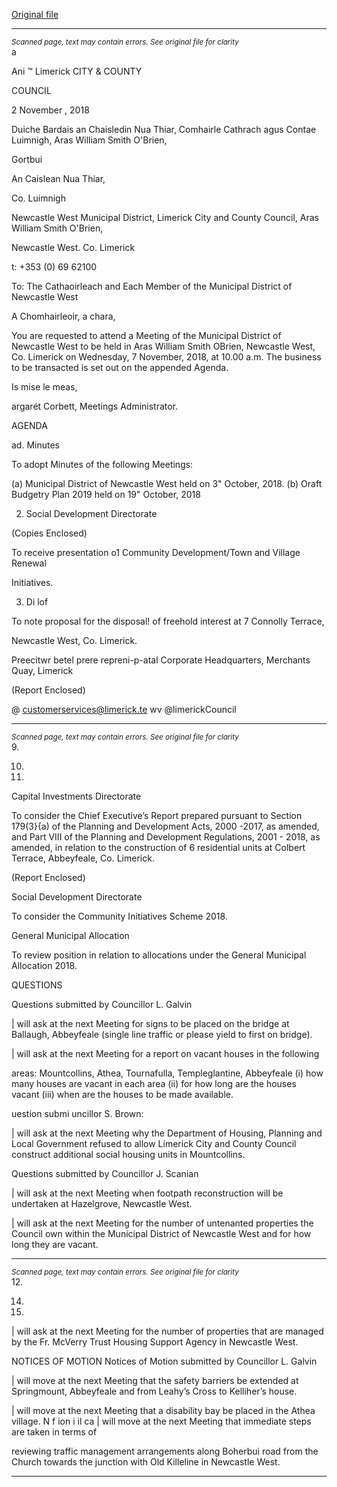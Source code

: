 [Original file](https://www.limerick.ie/sites/default/files/media/documents/2018-11/00%202018-11-07%20Agenda.pdf)

---
*<small>Scanned page, text may contain errors. See original file for clarity</small>*  
a

Ani ™
Limerick
CITY & COUNTY

COUNCIL

2 November , 2018

Duiche Bardais an Chaisledin Nua Thiar,
Comhairle Cathrach agus Contae Luimnigh,
Aras William Smith O'Brien,

Gortbui

An Caislean Nua Thiar,

Co. Luimnigh

Newcastle West Municipal District,
Limerick City and County Council,
Aras William Smith O'Brien,

Newcastle West.
Co. Limerick

t: +353 (0) 69 62100

To: The Cathaoirleach and Each Member of the Municipal District of Newcastle West

A Chomhairleoir, a chara,

You are requested to attend a Meeting of the Municipal District of Newcastle West to be held
in Aras William Smith OBrien, Newcastle West, Co. Limerick on Wednesday, 7 November,
2018, at 10.00 a.m. The business to be transacted is set out on the appended Agenda.

Is mise le meas,

argarét Corbett,
Meetings Administrator.

AGENDA

ad. Minutes

To adopt Minutes of the following Meetings:

(a) Municipal District of Newcastle West held on 3" October, 2018.
(b) Oraft Budgetry Plan 2019 held on 19" October, 2018

2. Social Development Directorate

(Copies Enclosed)

To receive presentation o1 Community Development/Town and Village Renewal

Initiatives.

3. Di lof

To note proposal for the disposal! of freehold interest at 7 Connolly Terrace,

Newcastle West, Co. Limerick.

Preecitwr betel prere repreni-p-atal
Corporate Headquarters, Merchants Quay, Limerick

(Report Enclosed)

@ customerservices@limerick.te
wv @limerickCouncil


---
*<small>Scanned page, text may contain errors. See original file for clarity</small>*  
9.

10.

11.

Capital Investments Directorate

To consider the Chief Executive’s Report prepared pursuant to Section 179(3}{a) of
the Planning and Development Acts, 2000 -2017, as amended, and Part VIII of the
Planning and Development Regulations, 2001 - 2018, as amended, in relation to the
construction of 6 residential units at Colbert Terrace, Abbeyfeale, Co. Limerick.

(Report Enclosed)

Social Development Directorate

To consider the Community Initiatives Scheme 2018.

General Municipal Allocation

To review position in relation to allocations under the General Municipal Allocation
2018.

QUESTIONS

Questions submitted by Councillor L. Galvin

| will ask at the next Meeting for signs to be placed on the bridge at Ballaugh,
Abbeyfeale (single line traffic or please yield to first on bridge).

| will ask at the next Meeting for a report on vacant houses in the following

areas: Mountcollins, Athea, Tournafulla, Templeglantine, Abbeyfeale (i) how many
houses are vacant in each area (ii) for how long are the houses vacant (iii) when are
the houses to be made available.

uestion submi uncillor S. Brown:

| will ask at the next Meeting why the Department of Housing, Planning and Local
Government refused to allow Limerick City and County Council construct additional
social housing units in Mountcollins.

Questions submitted by Councillor J. Scanian

| will ask at the next Meeting when footpath reconstruction will be undertaken at
Hazelgrove, Newcastle West.

| will ask at the next Meeting for the number of untenanted properties the Council
own within the Municipal District of Newcastle West and for how long they are vacant.


---
*<small>Scanned page, text may contain errors. See original file for clarity</small>*  
12.

14.

15.

| will ask at the next Meeting for the number of properties that are managed by the
Fr. McVerry Trust Housing Support Agency in Newcastle West.

NOTICES OF MOTION
Notices of Motion submitted by Councillor L. Galvin

| will move at the next Meeting that the safety barriers be extended at Springmount,
Abbeyfeale and from Leahy’s Cross to Kelliher’s house.

| will move at the next Meeting that a disability bay be placed in the Athea village.
N f ion i il ca
| will move at the next Meeting that immediate steps are taken in terms of

reviewing traffic management arrangements along Boherbui road from the Church
towards the junction with Old Killeline in Newcastle West.


---
